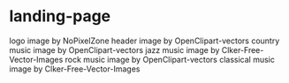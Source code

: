 # landing-page

logo image by NoPixelZone
header image by OpenClipart-vectors
country music image by OpenClipart-vectors
jazz music image by Clker-Free-Vector-Images
rock music image by OpenClipart-vectors
classical music image by  Clker-Free-Vector-Images